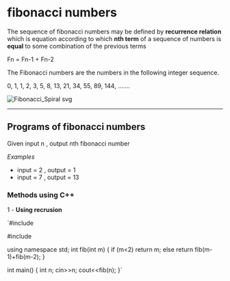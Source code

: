 # fibonacci numbers

The sequence of fibonacci numbers may be defined by **recurrence relation** which is equation according to which **nth term** of a sequence of numbers is **equal** to some combination of the previous terms 

Fn = Fn-1 + Fn-2

The Fibonacci numbers are the numbers in the following integer sequence.

0, 1, 1, 2, 3, 5, 8, 13, 21, 34, 55, 89, 144, …….

![Fibonacci_Spiral svg](https://user-images.githubusercontent.com/115074648/194080268-fbf00d7a-6b9e-47cd-8ba1-680a6d5f2f5f.png)

---

## Programs of fibonacci numbers
Given input n , output nth fibonacci number

*Examples*
- input = 2 , output = 1
- input = 7 , output = 13

### Methods using C++

1 - **Using recrusion**

`#include <iostream>

#include<cmath>
 
using namespace std;
 int fib(int m)
 {
     if (m<2)
         return m;
     else
         return fib(m-1)+fib(m-2);
 }
 
int main() {
     int n;
     cin>>n;
     cout<<fib(n);
 }`


 
 
 

